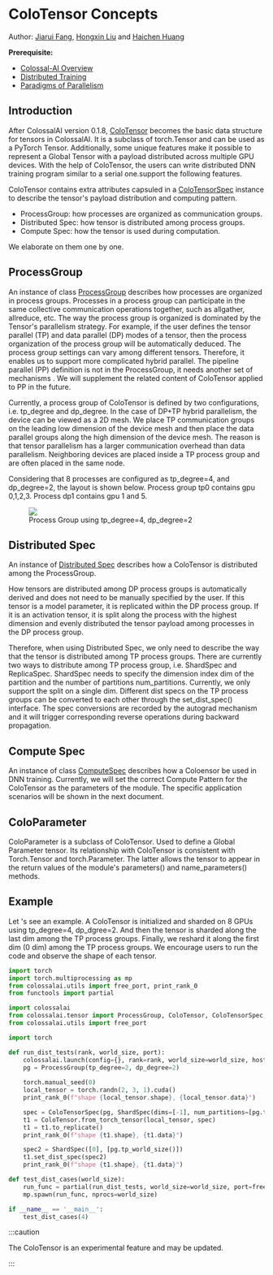 # ColoTensor Concepts

Author: [Jiarui Fang](https://github.com/feifeibear), [Hongxin Liu](https://github.com/ver217) and [Haichen Huang](https://github.com/1SAA)

**Prerequisite:**
- [Colossal-AI Overview](../concepts/colossalai_overview.md)
- [Distributed Training](../concepts/distributed_training.md)
- [Paradigms of Parallelism](../concepts/paradigms_of_parallelism.md)

## Introduction

After ColossalAI version 0.1.8, [ColoTensor](https://colossalai.readthedocs.io/en/latest/colossalai/colossalai.tensor.html#colossalai.tensor.ColoTensor) becomes the basic data structure for tensors in ColossalAI. It is a subclass of torch.Tensor and can be used as a PyTorch Tensor. Additionally, some unique features make it possible to represent a Global Tensor with a payload distributed across multiple GPU devices. With the help of ColoTensor, the users can write distributed DNN training program similar to a serial one.support the following features.

ColoTensor contains extra attributes capsuled in a [ColoTensorSpec](https://colossalai.readthedocs.io/en/latest/colossalai/colossalai.tensor.tensor_spec.html#colossalai.tensor.tensor_spec.ColoTensorSpec) instance to describe the tensor's payload distribution and computing pattern.

- ProcessGroup: how processes are organized as communication groups.
- Distributed Spec: how tensor is distributed among process groups.
- Compute Spec: how the tensor is used during computation.

We elaborate on them one by one.

## ProcessGroup

An instance of class [ProcessGroup](https://colossalai.readthedocs.io/en/latest/colossalai/colossalai.tensor.html#colossalai.tensor.ProcessGroup) describes how processes are organized in process groups. Processes in a process group can participate in the same collective communication operations together, such as allgather, allreduce, etc. The way the process group is organized is dominated by the Tensor's parallelism strategy. For example, if the user defines the tensor parallel (TP) and data parallel (DP) modes of a tensor, then the process organization of the process group will be automatically deduced. The process group settings can vary among different tensors. Therefore, it enables us to support more complicated hybrid parallel. The pipeline parallel (PP) definition is not in the ProcessGroup, it needs another set of mechanisms . We will supplement the related content of ColoTensor applied to PP in the future.

Currently, a process group of ColoTensor is defined by two configurations, i.e. tp_degree and dp_degree. In the case of DP+TP hybrid parallelism, the device can be viewed as a 2D mesh. We place TP communication groups on the leading low dimension of the device mesh and then place the data parallel groups along the high dimension of the device mesh. The reason is that tensor parallelism has a larger communication overhead than data parallelism. Neighboring devices are placed inside a TP process group and are often placed in the same node.

Considering that 8 processes are configured as tp_degree=4, and dp_degree=2, the layout is shown below. Process group tp0 contains gpu 0,1,2,3. Process dp1 contains gpu 1 and 5.

<figure style={{textAlign: "center"}}>
<img src="https://raw.githubusercontent.com/hpcaitech/public_assets/main/colossalai/img/ColoTensor_layout_demo.PNG"/>
<figcaption>Process Group using tp_degree=4, dp_degree=2</figcaption>
</figure>

## Distributed Spec

An instance of [Distributed Spec](https://colossalai.readthedocs.io/en/latest/colossalai/colossalai.tensor.distspec.html) describes how a ColoTensor is distributed among the ProcessGroup. 

How tensors are distributed among DP process groups is automatically derived and does not need to be manually specified by the user. If this tensor is a model parameter, it is replicated within the DP process group. If it is an activation tensor, it is split along the process with the highest dimension and evenly distributed the tensor payload among processes in the DP process group.

Therefore, when using Distributed Spec, we only need to describe the way that the tensor is distributed among TP process groups. There are currently two ways to distribute among TP process group, i.e. ShardSpec and ReplicaSpec. ShardSpec needs to specify the dimension index dim of the partition and the number of partitions num_partitions. Currently, we only support the split on a single dim. Different dist specs on the TP process groups can be converted to each other through the set_dist_spec() interface. The spec conversions are recorded by the autograd mechanism and it will trigger corresponding reverse operations during backward propagation.

## Compute Spec

An instance of class [ComputeSpec](https://colossalai.readthedocs.io/en/latest/colossalai/colossalai.tensor.compute_spec.html#colossalai.tensor.compute_spec.ComputeSpec) describes how a Coloensor be used in DNN training. Currently, we will set the correct Compute Pattern for the ColoTensor as the parameters of the module. The specific application scenarios will be shown in the next document.

## ColoParameter

ColoParameter is a subclass of ColoTensor. Used to define a Global Parameter tensor. Its relationship with ColoTensor is consistent with Torch.Tensor and torch.Parameter. The latter allows the tensor to appear in the return values of the module's parameters() and name_parameters() methods.

## Example

Let 's see an example. A ColoTensor is initialized and sharded on 8 GPUs using tp_degree=4, dp_dgree=2. And then the tensor is sharded along the last dim among the TP process groups. Finally, we reshard it along the first dim (0 dim) among the TP process groups. We encourage users to run the code and observe the shape of each tensor.


```python
import torch
import torch.multiprocessing as mp
from colossalai.utils import free_port, print_rank_0
from functools import partial

import colossalai
from colossalai.tensor import ProcessGroup, ColoTensor, ColoTensorSpec, ShardSpec, ComputeSpec, ComputePattern
from colossalai.utils import free_port

import torch

def run_dist_tests(rank, world_size, port):
    colossalai.launch(config={}, rank=rank, world_size=world_size, host='localhost', port=port, backend='nccl')
    pg = ProcessGroup(tp_degree=2, dp_degree=2)
    
    torch.manual_seed(0)
    local_tensor = torch.randn(2, 3, 1).cuda()
    print_rank_0(f"shape {local_tensor.shape}, {local_tensor.data}")

    spec = ColoTensorSpec(pg, ShardSpec(dims=[-1], num_partitions=[pg.tp_world_size()]), ComputeSpec(ComputePattern.TP1D))
    t1 = ColoTensor.from_torch_tensor(local_tensor, spec)
    t1 = t1.to_replicate()
    print_rank_0(f"shape {t1.shape}, {t1.data}")

    spec2 = ShardSpec([0], [pg.tp_world_size()])
    t1.set_dist_spec(spec2)
    print_rank_0(f"shape {t1.shape}, {t1.data}")

def test_dist_cases(world_size):
    run_func = partial(run_dist_tests, world_size=world_size, port=free_port())
    mp.spawn(run_func, nprocs=world_size)

if __name__ == '__main__':
    test_dist_cases(4)
```

:::caution

The ColoTensor is an experimental feature and may be updated.

:::

